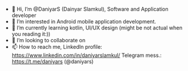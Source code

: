 - 👋 Hi, I’m @DaniyarS (Dainyar Slamkul), Software and Application developer
- 👀 I’m interested in Android mobile application development.
- 🌱 I’m currently learning kotlin, UI/UX design (might be not actual when you reading it:))
- 💞️ I’m looking to collaborate on 
- 📫 How to reach me,
  LinkedIn profile:
    https://www.linkedin.com/in/daniyarslamkul/
  Telegram mess.:
    https://t.me/daniyars (@daniyars)
